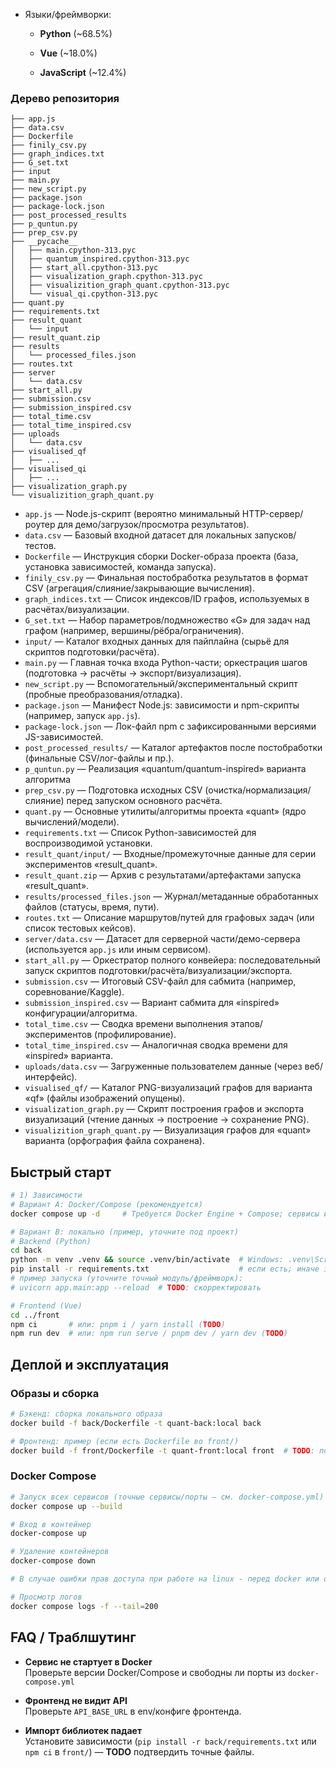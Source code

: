 

- Языки/фреймворки:
    
    - **Python** (~68.5%)
        
    - **Vue** (~18.0%)
        
    - **JavaScript** (~12.4%)
### Дерево репозитория

```
├── app.js
├── data.csv
├── Dockerfile
├── finily_csv.py
├── graph_indices.txt
├── G_set.txt
├── input
├── main.py
├── new_script.py
├── package.json
├── package-lock.json
├── post_processed_results
├── p_quntun.py
├── prep_csv.py
├── __pycache__
│   ├── main.cpython-313.pyc
│   ├── quantum_inspired.cpython-313.pyc
│   ├── start_all.cpython-313.pyc
│   ├── visualization_graph.cpython-313.pyc
│   ├── visualizition_graph_quant.cpython-313.pyc
│   └── visual_qi.cpython-313.pyc
├── quant.py
├── requirements.txt
├── result_quant
│   └── input
├── result_quant.zip
├── results
│   └── processed_files.json
├── routes.txt
├── server
│   └── data.csv
├── start_all.py
├── submission.csv
├── submission_inspired.csv
├── total_time.csv
├── total_time_inspired.csv
├── uploads
│   └── data.csv
├── visualised_qf
│   ├── ...
├── visualised_qi
│   ├── ...
├── visualization_graph.py
└── visualizition_graph_quant.py
```

- `app.js` — Node.js-скрипт (вероятно минимальный HTTP-сервер/роутер для демо/загрузок/просмотра результатов). 
- `data.csv` — Базовый входной датасет для локальных запусков/тестов.
- `Dockerfile` — Инструкция сборки Docker-образа проекта (база, установка зависимостей, команда запуска). 
- `finily_csv.py` — Финальная постобработка результатов в формат CSV (агрегация/слияние/закрывающие вычисления). 
- `graph_indices.txt` — Список индексов/ID графов, используемых в расчётах/визуализации.     
- `G_set.txt` — Набор параметров/подмножество «G» для задач над графом (например, вершины/рёбра/ограничения). 
- `input/` — Каталог входных данных для пайплайна (сырьё для скриптов подготовки/расчёта). 
- `main.py` — Главная точка входа Python-части; оркестрация шагов (подготовка → расчёты → экспорт/визуализация). 
- `new_script.py` — Вспомогательный/экспериментальный скрипт (пробные преобразования/отладка). 
- `package.json` — Манифест Node.js: зависимости и npm-скрипты (например, запуск `app.js`).
- `package-lock.json` — Лок-файл npm с зафиксированными версиями JS-зависимостей.
- `post_processed_results/` — Каталог артефактов после постобработки (финальные CSV/лог-файлы и пр.). 
- `p_quntun.py` — Реализация «quantum/quantum-inspired» варианта алгоритма
- `prep_csv.py` — Подготовка исходных CSV (очистка/нормализация/слияние) перед запуском основного расчёта.
- `quant.py` — Основные утилиты/алгоритмы проекта «quant» (ядро вычислений/модели). 
- `requirements.txt` — Список Python-зависимостей для воспроизводимой установки.
- `result_quant/input/` — Входные/промежуточные данные для серии экспериментов «result_quant». 
- `result_quant.zip` — Архив с результатами/артефактами запуска «result_quant».
- `results/processed_files.json` — Журнал/метаданные обработанных файлов (статусы, время, пути). 
- `routes.txt` — Описание маршрутов/путей для графовых задач (или список тестовых кейсов). 
- `server/data.csv` — Датасет для серверной части/демо-сервера (используется `app.js` или иным сервисом). 
- `start_all.py` — Оркестратор полного конвейера: последовательный запуск скриптов подготовки/расчёта/визуализации/экспорта.
- `submission.csv` — Итоговый CSV-файл для сабмита (например, соревнование/Kaggle).
- `submission_inspired.csv` — Вариант сабмита для «inspired» конфигурации/алгоритма. 
- `total_time.csv` — Сводка времени выполнения этапов/экспериментов (профилирование).
- `total_time_inspired.csv` — Аналогичная сводка времени для «inspired» варианта.
- `uploads/data.csv` — Загруженные пользователем данные (через веб/интерфейс). 
- `visualised_qf/` — Каталог PNG-визуализаций графов для варианта «qf» (файлы изображений опущены).
- `visualization_graph.py` — Скрипт построения графов и экспорта визуализаций (чтение данных → построение → сохранение PNG). 
- `visualizition_graph_quant.py` — Визуализация графов для «quant» варианта (орфография файла сохранена). 

## Быстрый старт

```bash
# 1) Зависимости
# Вариант A: Docker/Compose (рекомендуется)
docker compose up -d     # Требуется Docker Engine + Compose; сервисы и порты — см. docker-compose.yml (TODO)

# Вариант B: локально (пример, уточните под проект)
# Backend (Python)
cd back
python -m venv .venv && source .venv/bin/activate  # Windows: .venv\Scripts\activate
pip install -r requirements.txt                    # если есть; иначе заполнить pyproject.toml (TODO)
# пример запуска (уточните точный модуль/фреймворк):
# uvicorn app.main:app --reload  # TODO: скорректировать

# Frontend (Vue)
cd ../front
npm ci       # или: pnpm i / yarn install (TODO)
npm run dev  # или: npm run serve / pnpm dev / yarn dev (TODO)
```
## Деплой и эксплуатация

### Образы и сборка

```bash
# Бэкенд: сборка локального образа
docker build -f back/Dockerfile -t quant-back:local back

# Фронтенд: пример (если есть Dockerfile во front/)
docker build -f front/Dockerfile -t quant-front:local front  # TODO: подтвердить наличие
```

### Docker Compose

```bash
# Запуск всех сервисов (точные сервисы/порты — см. docker-compose.yml)
docker compose up --build

# Вход в контейнер
docker-compose up

# Удаление контейнеров
docker-compose down

# В случае ошибки прав доступа при работе на linux - перед docker или docker-compose пропишите sudo.

# Просмотр логов
docker compose logs -f --tail=200
```

## FAQ / Траблшутинг

- **Сервис не стартует в Docker**  
    Проверьте версии Docker/Compose и свободны ли порты из `docker-compose.yml`
    
- **Фронтенд не видит API**  
    Проверьте `API_BASE_URL` в env/конфиге фронтенда.
    
- **Импорт библиотек падает**  
    Установите зависимости (`pip install -r back/requirements.txt` или `npm ci` в `front/`) — **TODO** подтвердить точные файлы.
    
